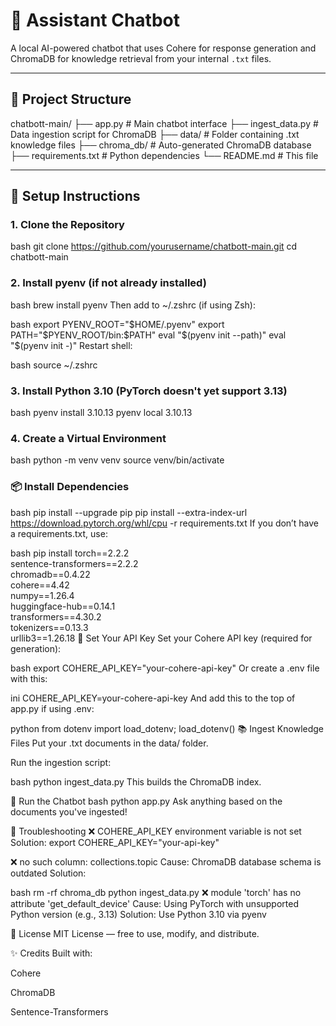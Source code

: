 
# 🤖 Assistant Chatbot

A local AI-powered chatbot that uses Cohere for response generation and ChromaDB for knowledge retrieval from your internal `.txt` files.

---

## 📁 Project Structure

chatbott-main/
├── app.py # Main chatbot interface
├── ingest_data.py # Data ingestion script for ChromaDB
├── data/ # Folder containing .txt knowledge files
├── chroma_db/ # Auto-generated ChromaDB database
├── requirements.txt # Python dependencies
└── README.md # This file


---

## 🔧 Setup Instructions

### 1. Clone the Repository

bash
git clone https://github.com/yourusername/chatbott-main.git
cd chatbott-main

### 2. Install pyenv (if not already installed)
bash
brew install pyenv
Then add to ~/.zshrc (if using Zsh):

bash
export PYENV_ROOT="$HOME/.pyenv"
export PATH="$PYENV_ROOT/bin:$PATH"
eval "$(pyenv init --path)"
eval "$(pyenv init -)"
Restart shell:

bash
source ~/.zshrc

### 3. Install Python 3.10 (PyTorch doesn't yet support 3.13)
bash
pyenv install 3.10.13
pyenv local 3.10.13

### 4. Create a Virtual Environment
bash
python -m venv venv
source venv/bin/activate

### 📦 Install Dependencies
bash
pip install --upgrade pip
pip install --extra-index-url https://download.pytorch.org/whl/cpu -r requirements.txt
If you don’t have a requirements.txt, use:

bash
pip install torch==2.2.2 \
            sentence-transformers==2.2.2 \
            chromadb==0.4.22 \
            cohere==4.42 \
            numpy==1.26.4 \
            huggingface-hub==0.14.1 \
            transformers==4.30.2 \
            tokenizers==0.13.3 \
            urllib3==1.26.18
🔐 Set Your API Key
Set your Cohere API key (required for generation):

bash
export COHERE_API_KEY="your-cohere-api-key"
Or create a .env file with this:

ini
COHERE_API_KEY=your-cohere-api-key
And add this to the top of app.py if using .env:

python
from dotenv import load_dotenv; load_dotenv()
📚 Ingest Knowledge Files
Put your .txt documents in the data/ folder.

Run the ingestion script:

bash
python ingest_data.py
This builds the ChromaDB index.

💬 Run the Chatbot
bash
python app.py
Ask anything based on the documents you've ingested!

🧠 Troubleshooting
❌ COHERE_API_KEY environment variable is not set
Solution: export COHERE_API_KEY="your-api-key"

❌ no such column: collections.topic
Cause: ChromaDB database schema is outdated
Solution:

bash
rm -rf chroma_db
python ingest_data.py
❌ module 'torch' has no attribute 'get_default_device'
Cause: Using PyTorch with unsupported Python version (e.g., 3.13)
Solution: Use Python 3.10 via pyenv

📃 License
MIT License — free to use, modify, and distribute.

✨ Credits
Built with:

Cohere

ChromaDB

Sentence-Transformers


